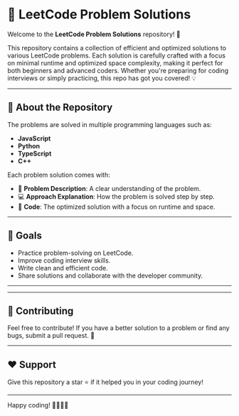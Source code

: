 # 🚀 LeetCode Problem Solutions

Welcome to the **LeetCode Problem Solutions** repository! 🎉

This repository contains a collection of efficient and optimized solutions to various LeetCode problems. Each solution is carefully crafted with a focus on minimal runtime and optimized space complexity, making it perfect for both beginners and advanced coders. Whether you're preparing for coding interviews or simply practicing, this repo has got you covered! 💡

---

## 🧠 About the Repository

The problems are solved in multiple programming languages such as:

- **JavaScript**
- **Python**
- **TypeScript**
- **C++**

Each problem solution comes with:
- 📄 **Problem Description**: A clear understanding of the problem.
- 💻 **Approach Explanation**: How the problem is solved step by step.
- 🚀 **Code**: The optimized solution with a focus on runtime and space.

---

## 🎯 Goals

- Practice problem-solving on LeetCode.
- Improve coding interview skills.
- Write clean and efficient code.
- Share solutions and collaborate with the developer community.

---

---

## 🚀 Contributing

Feel free to contribute! If you have a better solution to a problem or find any bugs, submit a pull request. 🙌

---

## ❤️ Support

Give this repository a star ⭐ if it helped you in your coding journey!

---

Happy coding! 👨‍💻👩‍💻

